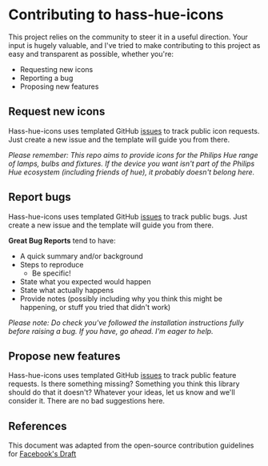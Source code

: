 # Contributing to hass-hue-icons
This project relies on the community to steer it in a useful direction. Your input is hugely valuable, and I've tried to make contributing to this project as easy and transparent as possible, whether you're:

- Requesting new icons
- Reporting a bug
- Proposing new features


## Request new icons
Hass-hue-icons uses templated GitHub [issues](https://github.com/arallsopp/hass-hue-icons/issues) to track public icon requests. Just create a new issue and the template will guide you from there.

*Please remember: This repo aims to provide icons for the Philips Hue range of lamps, bulbs and fixtures. If the device you want isn't part of the Philips Hue ecosystem (including friends of hue), it probably doesn't belong here.*


## Report bugs 
Hass-hue-icons uses templated GitHub [issues](https://github.com/arallsopp/hass-hue-icons/issues) to track public bugs. Just create a new issue and the template will guide you from there.

**Great Bug Reports** tend to have:

- A quick summary and/or background
- Steps to reproduce
  - Be specific!
- State what you expected would happen
- State what actually happens
- Provide notes (possibly including why you think this might be happening, or stuff you tried that didn't work)

*Please note: Do check you've followed the installation instructions fully before raising a bug. If you have, go ahead. I'm eager to help.*

## Propose new features
Hass-hue-icons uses templated GitHub [issues](https://github.com/arallsopp/hass-hue-icons/issues) to track public feature requests. Is there something missing? Something you think this library should do that it doesn't? Whatever your ideas, let us know and we'll consider it. There are no bad suggestions here.

## References
This document was adapted from the open-source contribution guidelines for [Facebook's Draft](https://github.com/facebook/draft-js/blob/a9316a723f9e918afde44dea68b5f9f39b7d9b00/CONTRIBUTING.md)
